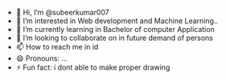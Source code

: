 - 👋 Hi, I’m @subeerkumar007
- 👀 I’m interested in Web development and Machine Learning..
- 🌱 I’m currently learning in Bachelor of computer Application
- 💞️ I’m looking to collaborate on in future demand of persons
- 📫 How to reach me in id
- 😄 Pronouns: ...
- ⚡ Fun fact: i dont able to make proper drawing

<!---
subeerkumar007/subeerkumar007 is a ✨ special ✨ repository because its `README.md` (this file) appears on your GitHub profile.
You can click the Preview link to take a look at your changes.
--->
